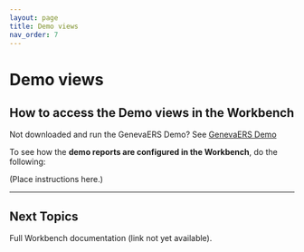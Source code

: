 ```yaml
---
layout: page
title: Demo views
nav_order: 7
---
```

# Demo views

## How to access the Demo views in the Workbench

Not downloaded and run the GenevaERS Demo?  See [GenevaERS Demo](https://genevaers.github.io/demo/)

To see how the **demo reports are configured in the Workbench**, do the following:

(Place instructions here.)


-----

## Next Topics

Full Workbench documentation (link not yet available).
